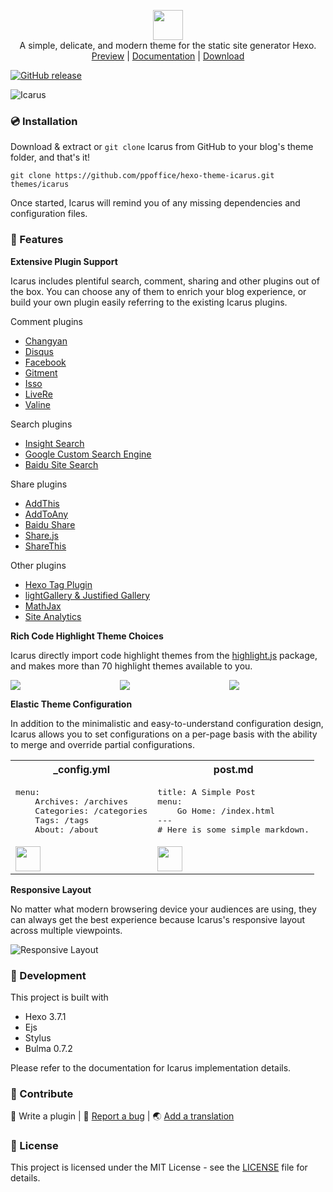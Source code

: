 <p align="center" class="has-mb-6">
<img class="not-gallery-item" style="height:48px" src="/hexo-theme-icarus/images/logo.svg">
<br> A simple, delicate, and modern theme for the static site generator Hexo.
<br>
<a href="http://ppoffice.github.io/hexo-theme-icarus/">Preview</a> | 
<a href="http://ppoffice.github.io/hexo-theme-icarus/categories/">Documentation</a> |
<a href="https://github.com/ppoffice/hexo-theme-icarus/archive/master.zip">Download</a>
<br>

[![GitHub release](https://img.shields.io/github/release/qubyte/rubidium.svg)](https://github.com/ppoffice/hexo-theme-icarus)
</p>

![Icarus](http://ppoffice.github.io/hexo-theme-icarus/gallery/preview.png "Icarus Preview")

### :cd: Installation

Download & extract or `git clone` Icarus from GitHub to your blog's theme folder, and that's it!

```shell
git clone https://github.com/ppoffice/hexo-theme-icarus.git themes/icarus
```

Once started, Icarus will remind you of any missing dependencies and configuration files.

### :gift: Features

**Extensive Plugin Support**

Icarus includes plentiful search, comment, sharing and other plugins out of the box. You can choose any of them to enrich your
blog experience, or build your own plugin easily referring to the existing Icarus plugins.

Comment plugins

- [Changyan](http://ppoffice.github.io/hexo-theme-icarus/Plugins/Comment/changyan-comment-plugin/)
- [Disqus](http://ppoffice.github.io/hexo-theme-icarus/Plugins/Comment/disqus-comment-plugin/)
- [Facebook](http://ppoffice.github.io/hexo-theme-icarus/Plugins/Comment/facebook-comment-plugin/)
- [Gitment](http://ppoffice.github.io/hexo-theme-icarus/Plugins/Comment/gitment-comment-plugin/)
- [Isso](http://ppoffice.github.io/hexo-theme-icarus/Plugins/Comment/isso-comment-plugin/)
- [LiveRe](http://ppoffice.github.io/hexo-theme-icarus/Plugins/Comment/livere-comment-plugin/)
- [Valine](http://ppoffice.github.io/hexo-theme-icarus/Plugins/Comment/valine-comment-plugin/)

Search plugins

- [Insight Search](http://ppoffice.github.io/hexo-theme-icarus/Plugins/Search/insight-search-plugin/)
- [Google Custom Search Engine](http://ppoffice.github.io/hexo-theme-icarus/Plugins/Search/google-cse-plugin/)
- [Baidu Site Search](http://ppoffice.github.io/hexo-theme-icarus/Plugins/Search/baidu-search-plugin/)

Share plugins

- [AddThis](http://ppoffice.github.io/hexo-theme-icarus/Plugins/Share/addthis-share-plugin/)
- [AddToAny](http://ppoffice.github.io/hexo-theme-icarus/Plugins/Share/addtoany-share-plugin/)
- [Baidu Share](http://ppoffice.github.io/hexo-theme-icarus/Plugins/Share/baidu-share-plugin/)
- [Share.js](http://ppoffice.github.io/hexo-theme-icarus/Plugins/Share/sharejs-share-plugin/)
- [ShareThis](http://ppoffice.github.io/hexo-theme-icarus/Plugins/Share/sharethis-share-plugin/)

Other plugins

- [Hexo Tag Plugin](http://ppoffice.github.io/hexo-theme-icarus/Configuration/Posts/hexo-built-in-tag-helpers/)
- [lightGallery & Justified Gallery](http://ppoffice.github.io/hexo-theme-icarus/Plugins/General/gallery-plugin/)
- [MathJax](http://ppoffice.github.io/hexo-theme-icarus/Plugins/General/mathjax-plugin/)
- [Site Analytics](http://ppoffice.github.io/hexo-theme-icarus/Plugins/General/site-analytics-plugin/)

**Rich Code Highlight Theme Choices**

Icarus directly import code highlight themes from the [highlight.js](https://highlightjs.org/) package, and makes more than 
70 highlight themes available to you.

<div class="columns is-multiline is-mobile">
<div class="column is-half-mobile"><img src="http://ppoffice.github.io/hexo-theme-icarus/gallery/code-highlight/atom-one-light.png"></div>
<div class="column is-half-mobile"><img src="http://ppoffice.github.io/hexo-theme-icarus/gallery/code-highlight/monokai.png"></div>
<div class="column is-half-mobile"><img src="http://ppoffice.github.io/hexo-theme-icarus/gallery/code-highlight/androidstudio.png"></div>
</div>

**Elastic Theme Configuration**

In addition to the minimalistic and easy-to-understand configuration design, Icarus allows you to set configurations on a 
per-page basis with the ability to merge and override partial configurations.

<div>
<table>
    <tr>
        <th>_config.yml</th>
        <th>post.md</th>
    </tr>
    <tr>
        <td>
            <pre>menu:
    Archives: /archives
    Categories: /categories
    Tags: /tags
    About: /about</pre>
        </td>
        <td>
            <pre>title: A Simple Post
menu:
    Go Home: /index.html
---
# Here is some simple markdown.</pre>
        </td>
    </tr>
    <tr>
        <td><img height="40" src="http://ppoffice.github.io/hexo-theme-icarus/gallery/navbar/main-config.png"></td>
        <td><img height="40" src="http://ppoffice.github.io/hexo-theme-icarus/gallery/navbar/post-config.png"></td>
    </tr>
</table>
</div>

**Responsive Layout**

No matter what modern browsering device your audiences are using, they can always get the best experience because Icarus's responsive
layout across multiple viewpoints.

![Responsive Layout](http://ppoffice.github.io/hexo-theme-icarus/gallery/responsive.png)

### :hammer: Development

This project is built with

- Hexo 3.7.1
- Ejs
- Stylus
- Bulma 0.7.2

Please refer to the documentation for Icarus implementation details.

### :tada: Contribute

:electric_plug: Write a plugin |
:triangular_flag_on_post: <a href="https://github.com/ppoffice/hexo-theme-icarus/issues/new">Report a bug</a> |
:earth_asia: <a href="https://github.com/ppoffice/hexo-theme-icarus/tree/master/languages">Add a translation</a>

### :memo: License

This project is licensed under the MIT License - see the [LICENSE](https://github.com/ppoffice/hexo-theme-icarus/blob/master/LICENSE) file for details.
